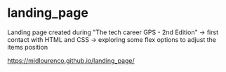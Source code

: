 # landing_page
Landing page created during "The tech career GPS - 2nd Edition"
-> first contact with HTML and CSS
-> exploring some flex options to adjust the items position


https://midlourenco.github.io/landing_page/

